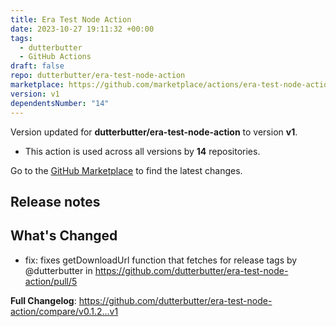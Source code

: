 ```yaml
---
title: Era Test Node Action
date: 2023-10-27 19:11:32 +00:00
tags:
  - dutterbutter
  - GitHub Actions
draft: false
repo: dutterbutter/era-test-node-action
marketplace: https://github.com/marketplace/actions/era-test-node-action
version: v1
dependentsNumber: "14"
---
```



Version updated for **dutterbutter/era-test-node-action** to version **v1**.
- This action is used across all versions by **14** repositories.

Go to the [GitHub Marketplace](https://github.com/marketplace/actions/era-test-node-action) to find the latest changes.

## Release notes

## What's Changed
* fix: fixes getDownloadUrl function that fetches for release tags by @dutterbutter in https://github.com/dutterbutter/era-test-node-action/pull/5


**Full Changelog**: https://github.com/dutterbutter/era-test-node-action/compare/v0.1.2...v1
